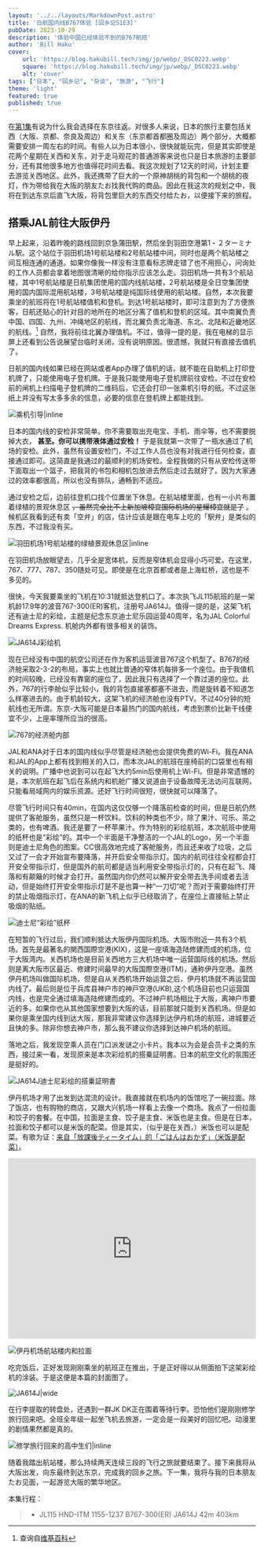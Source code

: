 ```yaml
---
layout: '../../layouts/MarkdownPost.astro'
title: '日航国内线B767体验 [回乡记S1E3]'
pubDate: 2023-10-29
description: '体验中国已经体验不到的B767航班'
author: 'Bill Haku'
cover:
    url: 'https://blog.hakubill.tech/img/jp/webp/_DSC0223.webp'
    square: 'https://blog.hakubill.tech/img/jp/webp/_DSC0223.webp'
    alt: 'cover'
tags: ["日本", "回乡记", "杂谈", "旅游", "飞行"]
theme: 'light'
featured: true
published: true
---
```


在[第1集](https://blog.hakubill.tech/posts/japan_s1e1)有说为什么我会选择在东京往返。对很多人来说，日本的旅行主要包括关西（大阪、京都、奈良及周边）和关东（东京都首都圈及周边）两个部分，大概都需要安排一周左右的时间。有些人以为日本很小，很快就能玩完，但是其实即使是花两个星期在关西和关东，对于走马观花的普通游客来说也只是日本旅游的主要部分，还有其他很多地方也值得花时间去看。我这次规划了12天的时间，计划主要去游览关西地区。此外，我还携带了巨大的一个原神胡桃的背包和一个胡桃的夜灯，作为带给我在大阪的朋友たお找我代购的商品。因此在我这次的规划之中，我将在到达东京后直飞大阪，将背包里巨大的东西交付给たお，以便接下来的旅程。

## 搭乘JAL前往大阪伊丹

早上起来，沿着昨晚的路线回到京急蒲田駅，然后坐到羽田空港第1・２ターミナル駅。这个站位于羽田机场1号航站楼和2号航站楼中间，同时也是两个航站楼之间互相连通的通道。如果你像我一样没有注意看标志牌走错了也不用担心，问询处的工作人员都会拿着地图很清晰的给你指示应该怎么走。羽田机场一共有3个航站楼，其中1号航站楼是日航集团使用的国内线航站楼，2号航站楼是全日空集团使用的国内国际混用航站楼，3号航站楼是纯国际线使用的航站楼。自然，本次我要乘坐的航班将在1号航站楼值机和登机。到达1号航站楼时，即可注意到为了方便旅客，日航还贴心的针对目的地所在的地区分离了值机和登机的区域。其中南翼负责中国、四国、九州、冲绳地区的航线，而北翼负责北海道、东北、北陆和近畿地区的航线。[^1] 自然，我将前往北翼办理值机。不过，值得一提的是，我在电梯的显示屏上还看到公告说展望台临时关闭，没有说明原因。很遗憾，我就只有直接去值机了。

日航的国内线如果已经在网站或者App办理了值机的话，就不能在自助机上打印登机牌了，只能使用电子登机牌。于是我只能使用电子登机牌前往安检。不过在安检前的闸机上扫描电子登机牌的二维码后，它还会打印一张乘机引导的纸。不过这张纸上并没有写太多多余的信息，必要的信息在登机牌上都能找到。

![乘机引导|inline](https://blog.hakubill.tech/img/jp/webp/IMG_9885.webp)

日本的国内线的安检非常简单。你不需要取出充电宝、手机、雨伞等，也不需要脱掉大衣， **甚至。你可以携带液体通过安检！** 于是我就第一次带了一瓶水通过了机场的安检。此外，虽然有设置安检门，不过工作人员也没有对我进行任何检查，直接通过即可。这简直是我通过的最顺利的机场安检。全程我做的只有从安检传送带下面取出一个篮子，把我背的书包和相机包放进去然后走过去就好了。因为大家通过的效率都很高，所以也没有排队，通畅到不适应。

通过安检之后，边前往登机口找个位置坐下休息。在航站楼里面，也有一小片布置着绿植的景观休息区 ~~，虽然完全比不上新加坡樟宜国际机场的星耀樟宜就是了~~ 。候机区我看到还有卖「空弁」的店，估计应该是跟在电车上吃的「駅弁」是类似的东西，不过我没有买。

![羽田机场1号航站楼的绿植景观休息区|inline](https://blog.hakubill.tech/img/jp/webp/IMG_9887.webp)

在羽田机场放眼望去，几乎全是宽体机，反而是窄体机会显得小巧可爱。在这里，767、777、787、350随处可见。即使是在北京首都或者是上海虹桥，这也是不多见的。

很快，今天我要乘坐的飞机在10:31就抵达登机口了。本次执飞JL115航班的是一架机龄17.9年的波音767-300(ER)客机，注册号JA614J。值得一提的是，这架飞机还有迪士尼的彩绘，主题是纪念东京迪士尼乐园运营40周年，名为JAL Colorful Dreams Express. 机舱内外都有很多相关的装饰。

![JA614J彩绘机](https://blog.hakubill.tech/img/jp/webp/_DSC0221.webp)

现在已经没有中国的航空公司还在作为客机运营波音767这个机型了。B767的经济舱采取2-3-2的布局，事实上也就比普通的窄体机每排多一个座位。由于我值机的时间较晚，已经没有靠窗的座位了，因此我只有选择了一个靠过道的座位。此外，767的行李舱似乎比较小，我的背包直接塞都塞不进去，而是旋转着不知道怎么样塞进去的。由于机龄较大，这架飞机的经济舱也没有PTV。不过40分钟的短航线也无所谓。东京-大阪可能是日本最热门的国内航线，考虑到票价比新干线便宜不少，上座率理所应当的很高。

![767的经济舱内部](https://blog.hakubill.tech/img/jp/webp/IMG_9892.webp)

JAL和ANA对于日本的国内线似乎尽管是经济舱也会提供免费的Wi-Fi。我在ANA和JAL的App上都有找到相关的入口，而本次JAL的航班在座椅前的口袋里也有相关的说明。广播中也说到可以在起飞大约5min后使用机上Wi-Fi。但是非常遗憾的是，本次航班在起飞后在系统内和机舱广播又说道由于设备故障无法访问互联网，只能看局域网内的娱乐资源。还好飞行时间很短，很快就可以降落了。

尽管飞行时间只有40min，在国内这仅仅够一个降落前检查的时间，但是日航仍然提供了客舱服务，虽然只是一杯饮料。饮料的种类也不少，除了果汁、可乐、茶之类的，也有啤酒。我还是要了一杯苹果汁。作为特别的彩绘航班，本次航班中使用的纸杯也是“彩绘”的。其中一个半面是干净整洁的一个JAL的Logo，另一个半面则是迪士尼角色的图案。CC很高效地完成了客舱服务，而且还来收了垃圾，之后又过了一会才开始宣布要降落，并开启安全带指示灯。国内的航司往往全程都会打开安全带指示灯，但是国外的航司都是适当利用安全带指示灯的，只有在起飞、降落和有颠簸的时候才会打开。虽然国内你仍然可以解开安全带去洗手间或者去活动，但是始终打开安全带指示灯是不是也算一种“一刀切”呢？而对于需要始终打开的禁止吸烟指示灯，在ANA的新飞机上似乎已经取消了，在座位上直接贴上禁止吸烟的贴纸。

![迪士尼“彩绘”纸杯](https://blog.hakubill.tech/img/jp/webp/IMG_9894.webp)

在短暂的飞行过后，我们顺利抵达大阪伊丹国际机场。大阪市附近一共有3个机场。首先是最著名的関西国際空港(KIX)，这是一座填海造陆修建而成的机场，位于大阪湾内。关西机场也是目前关西地方三大机场中唯一运营国际线的机场。然后则是离大阪市区最近、修建时间最早的大阪国際空港(ITM)，通称伊丹空港。虽然伊丹机场叫做国际机场，但是自从关西机场开始运营之后，伊丹机场就不再运营国内线了。最后则是位于兵库县神户市的神戸空港(UKB),这个机场目前也只运营国内线，也是完全通过填海造陆修建而成的。不过神户机场相比于大阪，离神户市要近的多。如果你也从其他国家想要到大阪的话，目前那就只能到关西机场。但是如果你是乘坐国内线到达大阪，那我非常建议你选择到达伊丹机场的航班，进城要近且快的多。除非你想去神户市，那么我不建议你选择到达神户机场的航班。

落地之后，我发现空乘人员在门口派发谜之小卡片。我本以为会是会员卡之类的东西，接过来一看，发现原来是本次彩绘机的搭乗証明書。日本的航空文化的氛围还是挺好的。

![JA614J迪士尼彩绘的搭乗証明書](https://blog.hakubill.tech/img/jp/webp/IMG_9898.webp)

伊丹机场才用了出发到达混流的设计。我直接就在机场内的饭馆吃了一碗拉面。除了饭店，也有购物的商店，又跟大兴机场一样看上去像一个商场。我点了一份拉面和饺子的套餐。在中国，拉面是主食、饺子是主食、米饭也是主食。但是在日本，拉面和饺子都可以是米饭的配菜。但是其实，（似乎是在关西，）米饭也可以是配菜。有歌为证：[来自「放課後ティータイム」的「ごはんはおかず」（米饭是配菜）](https://www.youtube.com/watch?v=yhYaa7YAFDs)。

<iframe width="100%" height="367" src="https://www.youtube.com/embed/yhYaa7YAFDs?si=VrhUMqcyFqU0YEYh" title="YouTube video player" frameborder="0" allow="accelerometer; autoplay; clipboard-write; encrypted-media; gyroscope; picture-in-picture; web-share" allowfullscreen></iframe>

![伊丹机场航站楼内和拉面](https://blog.hakubill.tech/img/jp/webp/IMG_9900.webp)

吃完饭后，正好发现刚刚乘坐的航班正在推出，于是正好得以从侧面拍下这架彩绘机的涂装。于是这便是本篇的封面图了。

![JA614J|wide](https://blog.hakubill.tech/img/jp/webp/_DSC0223.webp)

在行李提取的转盘处，还遇到一群JK DK正在围着等待行李。恐怕他们是刚刚修学旅行回来吧。全班全年级一起坐飞机去旅游，一定会是一段美好的回忆吧。动漫里的剧情果然都是真的。

![修学旅行回来的高中生们|inline](https://blog.hakubill.tech/img/jp/webp/IMG_9904.webp)

随着我踏出航站楼，那么持续两天连续三段的飞行之旅就要结束了。接下来我将从大阪出发，向东最终到达东京，完成我的回乡之旅。下一集，我将与我的日本朋友たお见面，一起游览大阪的繁华地区。

本集行程：

> - JL115 HND-ITM 1155-1237 B767-300(ER) JA614J 42m 403km

[^1]: 查询自[维基百科](https://zh.wikipedia.org/zh-hans/東京國際機場)